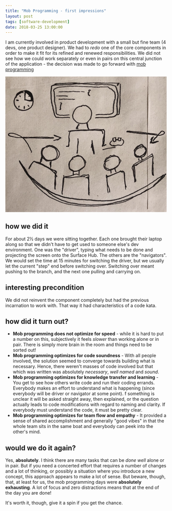 ```yaml
---
title: "Mob Programming - first impressions"
layout: post
tags: [software-development]
date: 2018-03-25 13:00:00
---
```


I am currently involved in product development with a small but fine team (4 devs, one product designer). We had to _redo_ one of the core components in order to make it fit for its refined and renewed responsibilities. We did not see how we could work separately or even in pairs on this central junction of the application - the decision was made to go forward with [mob programming](http://mobprogramming.org)

![mob programming visualization](/assets/mob-programming.jpeg)

## how we did it

For about 2½ days we were sitting together. Each one brought their laptop along so that we didn't have to get used to someone else's dev environment. One was the "driver", typing what needs to be done and projecting the screen onto the Surface Hub. The others are the "navigators". We would set the time at 15 minutes for switching the driver, but we usually let the current "step" end before switching over. Switching over meant pushing to the branch, and the next one pulling and carrying on.

## interesting precondition

We did not reinvent the component completely but had the previous incarnation to work with. That way it had characteristics of a code kata.

## how did it turn out?

* **Mob programming does not optimize for speed** - while it is hard to put a number on this, subjectively it feels _slower_ than working alone or in pair. There is simply more brain in the room and things need to be sorted out!
* **Mob programming optimizes for code soundness** - With all people involved, the solution seemed to converge towards building what is necessary. Hence, there weren't masses of code involved but that which was written was absolutely _necessary_, _well named_ and _sound_.
* **Mob programming optimizes for knowledge transfer and learning** - You get to see how others write code and run their coding errands. Everybody makes an effort to understand what is happening (since everybody will be driver or navigator at some point). f something is unclear it will be asked straight away, then explained, or the question actually leads to code modifications with regard to naming and clarity. If everybody must understand the code, it must be pretty clear.
* **Mob programming optimizes for team flow and empathy** - It provided a sense of shared accomplishment and generally "good vibes" in that the whole team sits in the same boat and everybody can peek into the other's mind.


## would we do it again?

Yes, **absolutely**. I think there are many tasks that can be _done well_ alone or in pair. But if you need a concerted effort that requires a number of changes and a lot of thinking, or possibly a situation where you introduce a new concept, this approach appears to make a lot of sense. But beware, though, that, at least for us, the mob programming days were **absolutely exhausting**. A lot of focus and zero distractions means that at the end of the day you are done!

It's worth it, though, give it a spin if you get the chance.